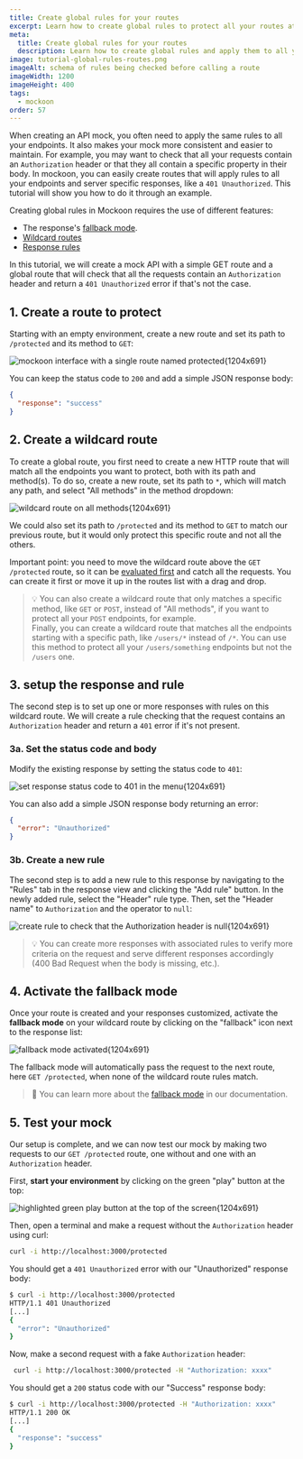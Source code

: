 ```yaml
---
title: Create global rules for your routes
excerpt: Learn how to create global rules to protect all your routes at once.
meta:
  title: Create global rules for your routes
  description: Learn how to create global rules and apply them to all your routes at once by using Mockoon's fallback mode and wildcard endpoints.
image: tutorial-global-rules-routes.png
imageAlt: schema of rules being checked before calling a route
imageWidth: 1200
imageHeight: 400
tags:
  - mockoon
order: 57
---
```


When creating an API mock, you often need to apply the same rules to all your endpoints. It also makes your mock more consistent and easier to maintain. For example, you may want to check that all your requests contain an `Authorization` header or that they all contain a specific property in their body. In mockoon, you can easily create routes that will apply rules to all your endpoints and server specific responses, like a `401 Unauthorized`. This tutorial will show you how to do it through an example.

Creating global rules in Mockoon requires the use of different features:

- The response's [fallback mode](docs:route-responses/multiple-responses#fallback-mode).
- [Wildcard routes](docs:api-endpoints/routing#api-routes)
- [Response rules](docs:route-responses/dynamic-rules)

In this tutorial, we will create a mock API with a simple GET route and a global route that will check that all the requests contain an `Authorization` header and return a `401 Unauthorized` error if that's not the case.

## 1. Create a route to protect

Starting with an empty environment, create a new route and set its path to `/protected` and its method to `GET`:

![mockoon interface with a single route named protected{1204x691}](/images/tutorials/create-global-rules-routes/create-protected-route.png)

You can keep the status code to `200` and add a simple JSON response body:

```json
{
  "response": "success"
}
```

## 2. Create a wildcard route

To create a global route, you first need to create a new HTTP route that will match all the endpoints you want to protect, both with its path and method(s). To do so, create a new route, set its path to `*`, which will match any path, and select "All methods" in the method dropdown:

![wildcard route on all methods{1204x691}](/images/tutorials/create-global-rules-routes/create-wildcard-route.png)

We could also set its path to `/protected` and its method to `GET` to match our previous route, but it would only protect this specific route and not all the others.

Important point: you need to move the wildcard route above the `GET /protected` route, so it can be [evaluated first](docs:api-endpoints/routing#routes-order) and catch all the requests. You can create it first or move it up in the routes list with a drag and drop.

> 💡 You can also create a wildcard route that only matches a specific method, like `GET` or `POST`, instead of "All methods", if you want to protect all your `POST` endpoints, for example.  
> Finally, you can create a wildcard route that matches all the endpoints starting with a specific path, like `/users/*` instead of `/*`. You can use this method to protect all your `/users/something` endpoints but not the `/users` one.

## 3. setup the response and rule

The second step is to set up one or more responses with rules on this wildcard route. We will create a rule checking that the request contains an `Authorization` header and return a `401` error if it's not present.

### 3a. Set the status code and body

Modify the existing response by setting the status code to `401`:

![set response status code to 401 in the menu{1204x691}](/images/tutorials/create-global-rules-routes/response-status-code-401-unauthorized.png)

You can also add a simple JSON response body returning an error:

```json
{
  "error": "Unauthorized"
}
```

### 3b. Create a new rule

The second step is to add a new rule to this response by navigating to the "Rules" tab in the response view and clicking the "Add rule" button.
In the newly added rule, select the "Header" rule type. Then, set the "Header name" to `Authorization` and the operator to `null`:

![create rule to check that the Authorization header is null{1204x691}](/images/tutorials/create-global-rules-routes/response-rule-header-null.png)

> 💡 You can create more responses with associated rules to verify more criteria on the request and serve different responses accordingly (400 Bad Request when the body is missing, etc.).

## 4. Activate the fallback mode

Once your route is created and your responses customized, activate the **fallback mode** on your wildcard route by clicking on the "fallback" icon next to the response list:

![fallback mode activated{1204x691}](/images/tutorials/create-global-rules-routes/activate-fallback-mode.png)

The fallback mode will automatically pass the request to the next route, here `GET /protected`, when none of the wildcard route rules match.

> 📘 You can learn more about the [fallback mode](docs:route-responses/multiple-responses#fallback-mode) in our documentation.

## 5. Test your mock

Our setup is complete, and we can now test our mock by making two requests to our `GET /protected` route, one without and one with an `Authorization` header.

First, **start your environment** by clicking on the green "play" button at the top:

![highlighted green play button at the top of the screen{1204x691}](/images/tutorials/create-global-rules-routes/start-mock-server.png)

Then, open a terminal and make a request without the `Authorization` header using curl:

```bash
curl -i http://localhost:3000/protected
```

You should get a `401 Unauthorized` error with our "Unauthorized" response body:

```bash
$ curl -i http://localhost:3000/protected
HTTP/1.1 401 Unauthorized
[...]
{
  "error": "Unauthorized"
}
```

Now, make a second request with a fake `Authorization` header:

```bash
 curl -i http://localhost:3000/protected -H "Authorization: xxxx"
```

You should get a `200` status code with our "Success" response body:

```bash
$ curl -i http://localhost:3000/protected -H "Authorization: xxxx"
HTTP/1.1 200 OK
[...]
{
  "response": "success"
}
```
